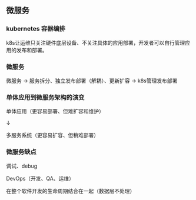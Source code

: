 ## 微服务
### kubernetes 容器编排

k8s让运维只关注硬件底层设备、不关注具体的应用部署，开发者可以自行管理应用的发布和部署。

### 微服务

微服务 → 服务拆分、独立发布部署（解耦）、更新扩容 → k8s管理发布部署

### 单体应用到微服务架构的演变

单体应用（更容易部署、但难扩容和维护）

↓

多服务系统（更容易扩容、但稍难部署）

### 微服务缺点

调试、debug

DevOps（开发、QA、运维）

在整个软件开发的生命周期结合在一起（数据层不处理）
